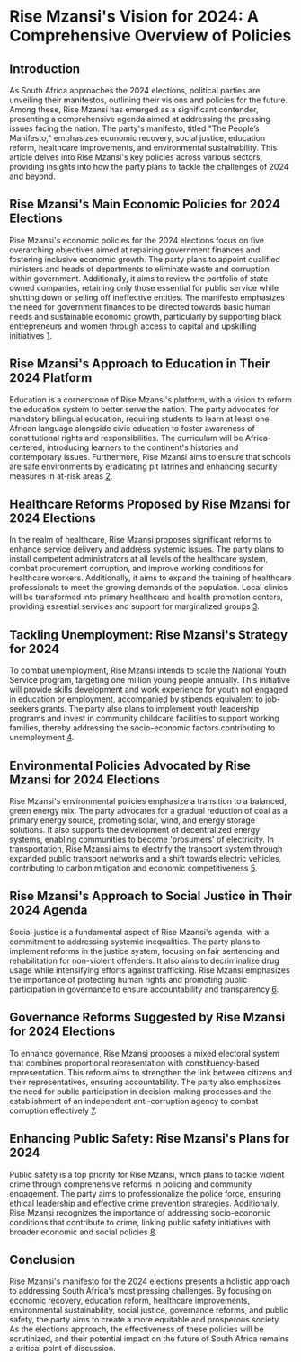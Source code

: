 # Rise Mzansi's Vision for 2024: A Comprehensive Overview of Policies

## Introduction
As South Africa approaches the 2024 elections, political parties are unveiling their manifestos, outlining their visions and policies for the future. Among these, Rise Mzansi has emerged as a significant contender, presenting a comprehensive agenda aimed at addressing the pressing issues facing the nation. The party's manifesto, titled "The People’s Manifesto," emphasizes economic recovery, social justice, education reform, healthcare improvements, and environmental sustainability. This article delves into Rise Mzansi's key policies across various sectors, providing insights into how the party plans to tackle the challenges of 2024 and beyond.

## Rise Mzansi's Main Economic Policies for 2024 Elections
Rise Mzansi's economic policies for the 2024 elections focus on five overarching objectives aimed at repairing government finances and fostering inclusive economic growth. The party plans to appoint qualified ministers and heads of departments to eliminate waste and corruption within government. Additionally, it aims to review the portfolio of state-owned companies, retaining only those essential for public service while shutting down or selling off ineffective entities. The manifesto emphasizes the need for government finances to be directed towards basic human needs and sustainable economic growth, particularly by supporting black entrepreneurs and women through access to capital and upskilling initiatives [1](https://document_root_url/RiseMzansi^^20240120^^ElectionManifesto2024.pdf).

## Rise Mzansi's Approach to Education in Their 2024 Platform
Education is a cornerstone of Rise Mzansi's platform, with a vision to reform the education system to better serve the nation. The party advocates for mandatory bilingual education, requiring students to learn at least one African language alongside civic education to foster awareness of constitutional rights and responsibilities. The curriculum will be Africa-centered, introducing learners to the continent's histories and contemporary issues. Furthermore, Rise Mzansi aims to ensure that schools are safe environments by eradicating pit latrines and enhancing security measures in at-risk areas [2](https://document_root_url/RiseMzansi^^20240120^^ElectionManifesto2024.pdf).

## Healthcare Reforms Proposed by Rise Mzansi for 2024 Elections
In the realm of healthcare, Rise Mzansi proposes significant reforms to enhance service delivery and address systemic issues. The party plans to install competent administrators at all levels of the healthcare system, combat procurement corruption, and improve working conditions for healthcare workers. Additionally, it aims to expand the training of healthcare professionals to meet the growing demands of the population. Local clinics will be transformed into primary healthcare and health promotion centers, providing essential services and support for marginalized groups [3](https://document_root_url/RiseMzansi^^20240120^^ElectionManifesto2024.pdf).

## Tackling Unemployment: Rise Mzansi's Strategy for 2024
To combat unemployment, Rise Mzansi intends to scale the National Youth Service program, targeting one million young people annually. This initiative will provide skills development and work experience for youth not engaged in education or employment, accompanied by stipends equivalent to job-seekers grants. The party also plans to implement youth leadership programs and invest in community childcare facilities to support working families, thereby addressing the socio-economic factors contributing to unemployment [4](https://document_root_url/RiseMzansi^^20240120^^ElectionManifesto2024.pdf).

## Environmental Policies Advocated by Rise Mzansi for 2024 Elections
Rise Mzansi's environmental policies emphasize a transition to a balanced, green energy mix. The party advocates for a gradual reduction of coal as a primary energy source, promoting solar, wind, and energy storage solutions. It also supports the development of decentralized energy systems, enabling communities to become 'prosumers' of electricity. In transportation, Rise Mzansi aims to electrify the transport system through expanded public transport networks and a shift towards electric vehicles, contributing to carbon mitigation and economic competitiveness [5](https://document_root_url/RiseMzansi^^20240120^^ElectionManifesto2024.pdf).

## Rise Mzansi's Approach to Social Justice in Their 2024 Agenda
Social justice is a fundamental aspect of Rise Mzansi's agenda, with a commitment to addressing systemic inequalities. The party plans to implement reforms in the justice system, focusing on fair sentencing and rehabilitation for non-violent offenders. It also aims to decriminalize drug usage while intensifying efforts against trafficking. Rise Mzansi emphasizes the importance of protecting human rights and promoting public participation in governance to ensure accountability and transparency [6](https://document_root_url/RiseMzansi^^20240120^^ElectionManifesto2024.pdf).

## Governance Reforms Suggested by Rise Mzansi for 2024 Elections
To enhance governance, Rise Mzansi proposes a mixed electoral system that combines proportional representation with constituency-based representation. This reform aims to strengthen the link between citizens and their representatives, ensuring accountability. The party also emphasizes the need for public participation in decision-making processes and the establishment of an independent anti-corruption agency to combat corruption effectively [7](https://document_root_url/RiseMzansi^^20240120^^ElectionManifesto2024.pdf).

## Enhancing Public Safety: Rise Mzansi's Plans for 2024
Public safety is a top priority for Rise Mzansi, which plans to tackle violent crime through comprehensive reforms in policing and community engagement. The party aims to professionalize the police force, ensuring ethical leadership and effective crime prevention strategies. Additionally, Rise Mzansi recognizes the importance of addressing socio-economic conditions that contribute to crime, linking public safety initiatives with broader economic and social policies [8](https://document_root_url/RiseMzansi^^20240120^^ElectionManifesto2024.pdf).

## Conclusion
Rise Mzansi's manifesto for the 2024 elections presents a holistic approach to addressing South Africa's most pressing challenges. By focusing on economic recovery, education reform, healthcare improvements, environmental sustainability, social justice, governance reforms, and public safety, the party aims to create a more equitable and prosperous society. As the elections approach, the effectiveness of these policies will be scrutinized, and their potential impact on the future of South Africa remains a critical point of discussion.